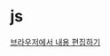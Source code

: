 # js

[브라우저에서 내용 편집하기](js%20b20cd517faed4b6cb595648e7ed1deab/%E1%84%87%E1%85%B3%E1%84%85%E1%85%A1%E1%84%8B%E1%85%AE%E1%84%8C%E1%85%A5%E1%84%8B%E1%85%A6%E1%84%89%E1%85%A5%20%E1%84%82%E1%85%A2%E1%84%8B%E1%85%AD%E1%86%BC%20%E1%84%91%E1%85%A7%E1%86%AB%E1%84%8C%E1%85%B5%E1%86%B8%E1%84%92%E1%85%A1%E1%84%80%E1%85%B5%2018142cf8b5524d0a96ea5a65a470bd38.md)